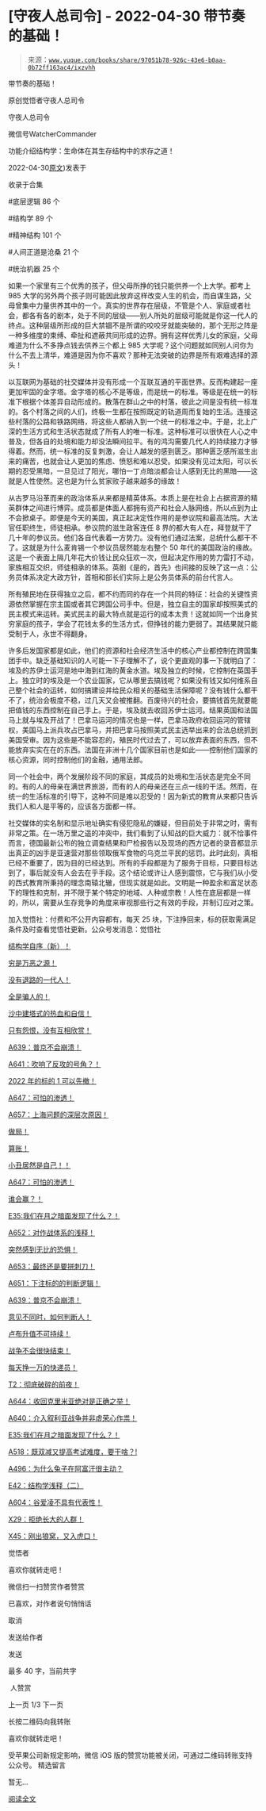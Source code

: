 # [守夜人总司令] - 2022-04-30 带节奏的基础！

> 来源：[`www.yuque.com/books/share/97051b78-926c-43e6-b0aa-0b72ff163ac4/ixzvhh`](https://www.yuque.com/books/share/97051b78-926c-43e6-b0aa-0b72ff163ac4/ixzvhh)



带节奏的基础！ 

原创觉悟者守夜人总司令 

守夜人总司令 

微信号WatcherCommander 

功能介绍结构学：生命体在其生存结构中的求存之道！ 

2022-04-30[原文](https://mp.weixin.qq.com/s?__biz=MzAxNDk1NjI2Mw==&mid=2247488361&idx=1&sn=ca47f43d4b239da54a5e4b7b9927fb06&chksm=9b8a30e1acfdb9f732f47f25182c43b877c28a0fc6820d9658504d55c251219e2d06df173009#rd))发表于 

收录于合集 

#底层逻辑 86 个 

#结构学 89 个 

#精神结构 101 个 

#人间正道是沧桑 21 个 

#统治机器 25 个 

如果一个家里有三个优秀的孩子，但父母所挣的钱只能供养一个上大学。都考上 985 大学的另外两个孩子则可能因此放弃这样改变人生的机会，而自谋生路，父母曾集中力量供养其中的一个。真实的世界存在层级，不管是个人、家庭或者社会，都各有各的剧本，处于不同的层级——别人所处的层级可能就是你这一代人的终点。这种层级所形成的巨大禁锢不是所谓的咬咬牙就能突破的，那个无形之阵是一种多维度的束缚、牵扯和遮蔽共同形成的边界。拥有这样优秀儿女的家庭，父母难道为什么不多挣点钱去供养三个都上 985 大学呢？这个问题就如同别人问你为什么不去上清华，难道是因为你不喜欢？那种无法突破的边界是所有艰难选择的源头！ 

以互联网为基础的社交媒体并没有形成一个互联互通的平面世界。反而构建起一座更加牢固的金字塔。金字塔的核心不是等级，而是统一的标准。等级是在统一的标准下根据个体差异自动形成的。散落在群山之中的村落，彼此之间是没有统一标准的。各个村落之间的人们，终极一生都在按照既定的轨道周而复始的生活。连接这些村落的公路和铁路网络，将这些人都纳入到一个统一的标准之中。于是，北上广深的生活方式和生活状态就成了所有人的唯一标准。这种标准可以很快在人心之中普及，但各自的处境和能力却没法瞬间拉平。有的鸿沟需要几代人的持续接力才够得着。然而，统一标准的反复刺激，会让人越发的感到匮乏。那种匮乏感所滋生出来的痛苦，也就会让人更加的焦虑、愤怒和难以忍受。如果没有见过太阳，可以长期的忍受黑暗，一旦见过了阳光，哪怕一丁点暗淡都会让人感到无比的黑暗——这就是人性使然。这也是为什么贫家败子越来越多的缘故！ 

从古罗马沿革而来的政治体系从来都是精英体系。本质上是在社会上占据资源的精英群体之间进行博弈。成员都是体面人都拥有资产和社会人脉网络，所以点到为止不会掀桌子。即便是今天的美国，真正起决定性作用的是参议院和最高法院。大法官任职终生，师徒相承。参议院的滋生政客连任 8 界的都大有人在，拜登就干了几十年的参议员。他们各自代表着一方势力。没有他们通过法案，总统什么都干不了。这就是为什么麦肯锡一个参议员居然能左右整个 50 年代的美国政治的缘故。这是一个表面上隔几年花大价钱让民众狂欢一次，但起决定作用的势力雷打不动，家族相互交织，师徒相承的体系。英剧《是的，首先》也间接的反映了这一点：公务员体系决定大政方针，首相和部长们实际上是公务员体系的前台代言人。 

所有殖民地在获得独立之后，都不约而同的存在一个共同的特征：社会的关键性资源依然掌握在宗主国或者其它跨国公司手中。但是，独立自主的国家却按照美式的民主模式来运转。美式民主的最大特点就是运行的成本太贵！这就如同一个出身贫穷家庭的孩子，学会了花钱太多的生活方式，但挣钱的能力更弱了。其结果就只能受制于人，永世不得翻身。 

许多后发国家都是如此，他们的资源和社会经济生活中的核心产业都控制在跨国集团手中。缺乏基础知识的人可能一下子理解不了，说个更直观的事一下就明白了：埃及的苏伊士运河是地中海到红海的黄金水道。埃及独立的时候，它控制在英国手上。独立时的埃及是一个农业国家，它从哪里去搞钱呢？如果没有钱又如何维系自己整个社会的运转，如何搞建设并给民众相关的基础生活保障呢？没有钱什么都干不了，统治会极度不稳，过几天又会被推翻。百废待兴的社会，要搞钱首先就要能把值钱的东西控制在自己手上。于是，埃及就去收回苏伊士运河。结果英国和法国马上就与埃及开战了！巴拿马运河的情况也是一样，巴拿马政府收回运河的管辖权，美国马上派兵攻占巴拿马，并把巴拿马按照美式民主选举出来的合法总统抓到美国受审。因为这些是不能容忍的，殖民时代过去了，可以放弃表面的东西，但不能放弃实实在在的东西。法国在非洲十几个国家目前也是如此——控制他们国家的核心资源，同时控制他们的金融，通用法郎。 

同一个社会中，两个发展阶段不同的家庭，其成员的处境和生活状态是完全不同的。有的人的母亲在满世界旅游，而有的人的母亲还在三点一线的干活。然而，在统一的生活标准的引导下，这种不同是难以忍受的！因为新式的教育从来都只告诉我们人和人是平等的，应该各方面都一样。 

社交媒体的实名制和显示地址确实有侵犯隐私的嫌疑，但目前处于非常之时，需有非常之策。在一场万里之遥的冲突中，我们看到了认知战的巨大威力：就不恰事件而言，德国最新公布的独立调查结果和尸检报告以及现场的西方记者的录音都显示出真正的凶手是亚速营对那些领取俄军食物的乌克兰平民的惩罚。此时此刻，真相已经不重要了，因为目的已经达到。所有的手段都是为了服务于目标，只要目标达到了，事后就没有人会去在乎手段。这个结论或许让人感到震惊，它与我们从小受的西式教育所秉持的理念南辕北辙，但现实就是如此。文明是一种盈余和富足状态下的理性和克制，并不限于某个特定的地域、人种或宗教！人性在底层都是一样的，所以，需要从生存竞争的角度来审视那些行之有效的手段，并制订应对之策。 

加入觉悟社：付费和不公开内容都有，每天 25 块，下注挣回来，标的获取需满足条件及时查看觉悟社更新。公众号发消息：觉悟社 

[结构学自序（新）！](http://mp.weixin.qq.com/s?__biz=MzIzMDYwOTM0Mg==&mid=2247485283&idx=1&sn=aa2b8554b8e5040f8f959636feaa06a3&chksm=e8b19fb2dfc616a430aa381b8da0815311244e694a69809cd92d0602ac34cfe5f1f419b3745e&scene=21#wechat_redirect) 

[穷是万恶之源！](http://mp.weixin.qq.com/s?__biz=MzAxNDk1NjI2Mw==&mid=2247483823&idx=1&sn=e54ebe9891b302dc0bf1815c76ccf8b7&chksm=9b8a2227acfdab31a05e273addd9159d4b8263d58d3c58bf214841c8189157519719c3427306&scene=21#wechat_redirect) 

[没有退路的一代人！](http://mp.weixin.qq.com/s?__biz=MzAxNDk1NjI2Mw==&mid=2247486533&idx=1&sn=a0d5cce0656aad467148e0642eb85a00&chksm=9b8a2fcdacfda6db79857186e953a089baf1fb678b2b071cf101c5a26e7fb9768474c94243ca&scene=21#wechat_redirect) 

[全是骗人的！](http://mp.weixin.qq.com/s?__biz=MzAxNDk1NjI2Mw==&mid=2247488130&idx=1&sn=5fe267832478f7d2cb6b09a120555e5b&chksm=9b8a310aacfdb81c8fc93b00e05cfdaa2da89f21513f198ae2233f007a4f9e7747c86595239c&scene=21#wechat_redirect) 

[沙中建塔式的热血和自信！](http://mp.weixin.qq.com/s?__biz=MzAxNDk1NjI2Mw==&mid=2247488218&idx=1&sn=fc3ca3d4269591632ebd6ed0630e17f0&chksm=9b8a3152acfdb844910f323acb7f31f56ece88f5be05713ae2de7d2f0cfab7c987c9d8e49221&scene=21#wechat_redirect) 

[只有怨恨，没有互相欣赏！](http://mp.weixin.qq.com/s?__biz=MzAxNDk1NjI2Mw==&mid=2247488211&idx=1&sn=73ad89d15a2aaee80830cc5c69de6c58&chksm=9b8a315bacfdb84d0bfeb48b3a272efbc5bd4a109ba8c183dbbc75aa85e0a62dec457694d9eb&scene=21#wechat_redirect) 

[A639：普京不会崩溃！](http://mp.weixin.qq.com/s?__biz=MzAxNDk1NjI2Mw==&mid=2247488084&idx=1&sn=7c8d1370795dc6496c224b27c0137762&chksm=9b8a31dcacfdb8ca47772d583074c0ce9e16f2a9a2d3a27359cb26cb851d21da814506f6a3df&scene=21#wechat_redirect) 

[A641：吹响了反攻的号角？！](http://mp.weixin.qq.com/s?__biz=MzAxNDk1NjI2Mw==&mid=2247488089&idx=1&sn=c532b7b5b38bb03828c600669804f8cc&chksm=9b8a31d1acfdb8c77d656a7aaf9d77c03603864118e10553cfdfde1061229392a21ea728b8b0&scene=21#wechat_redirect) 

[2022 年的标的 1 可以先撤！](http://mp.weixin.qq.com/s?__biz=MzAxNDk1NjI2Mw==&mid=2247488307&idx=1&sn=53e8829e2dee94d286e18bd6ee007c50&chksm=9b8a30bbacfdb9ada1b207e0e256b291b5e39bda02967f32247cac4ff11654ed8f85721d3b6a&scene=21#wechat_redirect) 

[A647：可怕的渗透！](http://mp.weixin.qq.com/s?__biz=MzAxNDk1NjI2Mw==&mid=2247488112&idx=1&sn=d2cdb1bbea5f7a7248e4ba132c2ad922&chksm=9b8a31f8acfdb8ee225327ff157e56571bbf63b8958ad6c47d7da000b5da90fa01379222c8e1&scene=21#wechat_redirect) 

[A657：上海问题的深层次原因！](http://mp.weixin.qq.com/s?__biz=MzAxNDk1NjI2Mw==&mid=2247488340&idx=1&sn=bb9bfe020176a436e7cad11092756510&chksm=9b8a30dcacfdb9ca404fcb8fa4a5d9f0c13d42875763a9f8ccc28b3c8d9f3fa0868c968026c4&scene=21#wechat_redirect) 

[做局！](http://mp.weixin.qq.com/s?__biz=MzAxNDk1NjI2Mw==&mid=2247488230&idx=1&sn=86e717386c0aa06a0a4bbf4f9ec117aa&chksm=9b8a316eacfdb878aae8ed4ea6817620cc3ac62d7815fdfd85606464c3f2d79fcf2ce72dec77&scene=21#wechat_redirect) 

[算账！](http://mp.weixin.qq.com/s?__biz=MzAxNDk1NjI2Mw==&mid=2247488259&idx=1&sn=2b72f3c0199cdacaa8e48eb9ad30f809&chksm=9b8a308bacfdb99d72ebcd3aaf0015c889b88f4598b093719ee8765aa8be3b3caaad95a445ae&scene=21#wechat_redirect) 

[小丑居然是自己！！](http://mp.weixin.qq.com/s?__biz=MzAxNDk1NjI2Mw==&mid=2247488135&idx=1&sn=55e611eea7203a0b5db03bf97ef6fb53&chksm=9b8a310facfdb8195803cc833b8defe1a107a60b9014e10d7b91f809a2d7781c820ae84f9e9a&scene=21#wechat_redirect) 

[A647：可怕的渗透！](http://mp.weixin.qq.com/s?__biz=MzAxNDk1NjI2Mw==&mid=2247488112&idx=1&sn=d2cdb1bbea5f7a7248e4ba132c2ad922&chksm=9b8a31f8acfdb8ee225327ff157e56571bbf63b8958ad6c47d7da000b5da90fa01379222c8e1&scene=21#wechat_redirect) 

[谁会赢？！](http://mp.weixin.qq.com/s?__biz=MzAxNDk1NjI2Mw==&mid=2247488326&idx=1&sn=b1f3a01ac7dadab1f6d1f73553d0b82c&chksm=9b8a30ceacfdb9d85621208589b0482e4a758e715dd991a01fd00d9755037a8d30b8835d5057&scene=21#wechat_redirect) 

[E35:我们在月之暗面发现了什么？！](http://mp.weixin.qq.com/s?__biz=MzIzMDYwOTM0Mg==&mid=2247486632&idx=1&sn=170aeff87eb36dce354c8b2437f4b27f&chksm=e8b19479dfc61d6f08e6492954a528f20387fe2fa925747cf2b504d2bc69084f24495e972e41&scene=21#wechat_redirect) 

[A652：对作战体系的浅释！](http://mp.weixin.qq.com/s?__biz=MzAxNDk1NjI2Mw==&mid=2247488275&idx=1&sn=9e3ef60d6200664ea8d0eb547ba86709&chksm=9b8a309bacfdb98d5443735b057b83eae59864631e24f285972c496290ca378b2bbf5f6ab94f&scene=21#wechat_redirect) 

[突然感到无比的恐惧！](http://mp.weixin.qq.com/s?__biz=MzAxNDk1NjI2Mw==&mid=2247488317&idx=1&sn=d702e629c4c60c02610df2bc5ca43f72&chksm=9b8a30b5acfdb9a3c17a37b060013361b6f4de3e53e66b2942efd9b00d32692ab63859e68dcd&scene=21#wechat_redirect) 

[A653：最终还是要拼刺刀！](http://mp.weixin.qq.com/s?__biz=MzAxNDk1NjI2Mw==&mid=2247488287&idx=1&sn=a06675f122e711c5d227a76bf61b4c2a&chksm=9b8a3097acfdb98177c380ec03bf9c0225bbc33bc6846dd2840cc3ac1f93b279ffe6f61c90c7&scene=21#wechat_redirect) 

[A651：下注标的的判断逻辑！](http://mp.weixin.qq.com/s?__biz=MzAxNDk1NjI2Mw==&mid=2247488267&idx=1&sn=575aa2951897037ac2b4438cfca0e6ac&chksm=9b8a3083acfdb9953506ee664bf136a7509dadff35769dd996f3f34a992e1eff0d49e186e3cb&scene=21#wechat_redirect) 

[A639：普京不会崩溃！](http://mp.weixin.qq.com/s?__biz=MzAxNDk1NjI2Mw==&mid=2247488084&idx=1&sn=7c8d1370795dc6496c224b27c0137762&chksm=9b8a31dcacfdb8ca47772d583074c0ce9e16f2a9a2d3a27359cb26cb851d21da814506f6a3df&scene=21#wechat_redirect) 

[意见不同时，如何判断人！](http://mp.weixin.qq.com/s?__biz=MzAxNDk1NjI2Mw==&mid=2247488223&idx=1&sn=4860be32308a7b853142c8d799d2b678&chksm=9b8a3157acfdb841242ae974e7ea0dc1582191bb60e7ad12f98c37506e7ddcd62410d67707fc&scene=21#wechat_redirect) 

[卢布升值不可持续！](https://mp.weixin.qq.com/s?__biz=MzAxNDk1NjI2Mw==&mid=2247488186&idx=1&sn=bbaac79bae71799e8140c217bbb9a108&scene=21#wechat_redirect) 

[战争不会很快结束！](https://mp.weixin.qq.com/s?__biz=MzAxNDk1NjI2Mw==&mid=2247488182&idx=1&sn=3d07cd83b71988dd378865d6e40adbec&scene=21#wechat_redirect) 

[每天挣一万的快递员！](http://mp.weixin.qq.com/s?__biz=MzAxNDk1NjI2Mw==&mid=2247488271&idx=1&sn=9115c88f9395acc716687773c9ed6a08&chksm=9b8a3087acfdb9913982c31f3b629f39b9c42dd89579cd53d92508fc7f69af6c752cc5b9ba90&scene=21#wechat_redirect) 

[T2：彻底破碎的前夜！](http://mp.weixin.qq.com/s?__biz=MzAxNDk1NjI2Mw==&mid=2247488278&idx=1&sn=c42101c9a0c0511fef22322ddbdab45c&chksm=9b8a309eacfdb98893b2ce26720b8293337822bddcfdd3ee7972f7b10c09f6627341477879f2&scene=21#wechat_redirect) 

[A644：收回克里米亚绝对是正确之举！](http://mp.weixin.qq.com/s?__biz=MzIzMDYwOTM0Mg==&mid=2247487112&idx=1&sn=c116d6a79085ad9fe413f42170eca23a&chksm=e8b19659dfc61f4fdb34ac71a7efb0994e7e3c07f7e8b75f34c646b05293f27d2e21423efc1a&scene=21#wechat_redirect) 

[A640：介入叙利亚战争并非虚荣心作祟！](http://mp.weixin.qq.com/s?__biz=MzAxNDk1NjI2Mw==&mid=2247488081&idx=1&sn=adfaf12849fa59e47f412105d2170c75&chksm=9b8a31d9acfdb8cfb8b78731ecb12a5d70c3b6997675397a2f95ba7bf63638aca4ee74acf789&scene=21#wechat_redirect) 

[E35:我们在月之暗面发现了什么？！](http://mp.weixin.qq.com/s?__biz=MzIzMDYwOTM0Mg==&mid=2247486632&idx=1&sn=170aeff87eb36dce354c8b2437f4b27f&chksm=e8b19479dfc61d6f08e6492954a528f20387fe2fa925747cf2b504d2bc69084f24495e972e41&scene=21#wechat_redirect) 

[A518：既双减又提高考试难度，要干啥？!](http://mp.weixin.qq.com/s?__biz=MzIzMDYwOTM0Mg==&mid=2247486528&idx=1&sn=837ef39e3c0b47ac84d5096690555ae7&chksm=e8b19491dfc61d87292daf575c1e7c95b3f0543f313b65c7ad4ab369603833704304ec7451d7&scene=21#wechat_redirect) 

[A496：为什么兔子在阿富汗很主动？](http://mp.weixin.qq.com/s?__biz=MzIzMDYwOTM0Mg==&mid=2247486278&idx=1&sn=40d09857088bebd3c70bec1c7a500f06&chksm=e8b19397dfc61a810125242c8e395330f934390eb50bd54053ecd3f31ddc91de4e429c0f693a&scene=21#wechat_redirect) 

[E42：结构学浅释（二）](http://mp.weixin.qq.com/s?__biz=MzAxNDk1NjI2Mw==&mid=2247487869&idx=1&sn=b6f942cf2c9969953971beb5a43a8183&chksm=9b8a32f5acfdbbe33ddd8df1f2b8f73b05522b604676c4ab01f411657e37e8c7226602ce3ad9&scene=21#wechat_redirect) 

[A604：谷爱凌不具有代表性！](http://mp.weixin.qq.com/s?__biz=MzAxNDk1NjI2Mw==&mid=2247487885&idx=1&sn=fa1590be4f0f8be38dd4d8eb877b638d&chksm=9b8a3205acfdbb13039310f86f6e6fce5520a7827afc4e63b4eb6ca7f89ace1950488fa2f17e&scene=21#wechat_redirect) 

[X29：拒绝长大的人群！](http://mp.weixin.qq.com/s?__biz=MzAxNDk1NjI2Mw==&mid=2247487734&idx=1&sn=406322eea52d5ed24ebaf979fdf714c1&chksm=9b8a337eacfdba688c7e6a511a417ec4d9a03b13d1bdb5c91e6ef37e9a7b747460354e0b0e8e&scene=21#wechat_redirect) 

[X45：刚出狼窝，又入虎口！](http://mp.weixin.qq.com/s?__biz=MzIzMDYwOTM0Mg==&mid=2247486954&idx=1&sn=64057c0c18082933600be972c2031139&chksm=e8b1953bdfc61c2df1b3c17fe8416e975e6f3a2bece068540adc6de643aa8e670b0393ba5c1d&scene=21#wechat_redirect) 

觉悟者 

喜欢你就转走吧！ 

微信扫一扫赞赏作者赞赏 

已喜欢，对作者说句悄悄话 

取消 

发送给作者 

发送 

最多 40 字，当前共字 

 人赞赏 

上一页 1/3 下一页 

长按二维码向我转账 

喜欢你就转走吧！ 

受苹果公司新规定影响，微信 iOS 版的赞赏功能被关闭，可通过二维码转账支持公众号。 <ne-h3 id="0ISUQ" data-lake-id="0ISUQ"><ne-heading-ext><ne-heading-anchor></ne-heading-anchor><ne-heading-fold></ne-heading-fold></ne-heading-ext><ne-heading-content>精选留言</ne-heading-content></ne-h3> 

暂无... 

[阅读全文](https://mp.weixin.qq.com/s?__biz=MzIzMDYwOTM0Mg==\x26amp;mid=2247486752\x26amp;idx=1\x26amp;sn=3a967e3288db5b7d924e36914086e534\x26amp;chksm=e8b195f1dfc61ce7c971386eb678d7da286167d0f52fdd51989049844b0a550cc58e00552d2e\x26amp;scene=21#wechat_redirect)